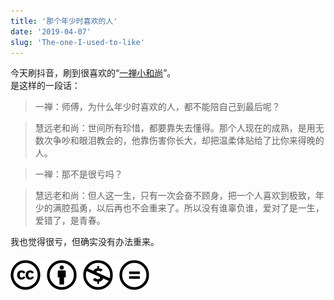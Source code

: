 ```yaml
---
title: '那个年少时喜欢的人'
date: '2019-04-07'
slug: 'The-one-I-used-to-like'
---
```


今天刷抖音，刷到很喜欢的“[一禅小和尚](https://weibo.com/yichanxiaoheshang)”。    
是这样的一段话：

> 一禅：师傅，为什么年少时喜欢的人，都不能陪自己到最后呢？

> 慧远老和尚：世间所有珍惜，都要靠失去懂得。那个人现在的成熟，是用无数次争吵和眼泪教会的，他靠伤害你长大，却把温柔体贴给了比你来得晚的人。

> 一禅：那不是很亏吗？

> 慧远老和尚：但人这一生，只有一次会奋不顾身，把一个人喜欢到极致，年少的满腔孤勇，以后再也不会重来了。所以没有谁辜负谁，爱对了是一生，爱错了，是青春。

我也觉得很亏，但确实没有办法重来。

#### [![版权声明](/images/creativecommons-cc.svg)](https://creativecommons.org/licenses/by-nc-nd/4.0/)